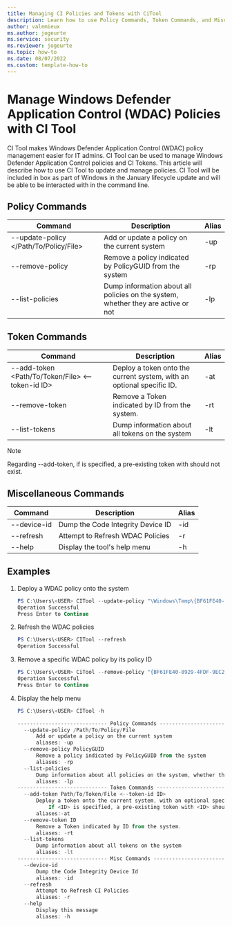```yaml
---
title: Managing CI Policies and Tokens with CiTool
description: Learn how to use Policy Commands, Token Commands, and Miscellaneous Commands in CiTool
author: valemieux
ms.author: jogeurte
ms.service: security
ms.reviewer: jogeurte
ms.topic: how-to
ms.date: 08/07/2022
ms.custom: template-how-to
---
```


# Manage Windows Defender Application Control (WDAC) Policies with CI Tool

CI Tool makes Windows Defender Application Control (WDAC) policy management easier for IT admins.  CI Tool can be used to manage Windows Defender Application Control policies and CI Tokens.
This article will describe how to use CI Tool to update and manage policies.  CI Tool will be included in box as part of Windows in the January lifecycle update and will be able to be interacted with in the command line.

## Policy Commands

| Command | Description | Alias |
|--------|---------|---------|
| --update-policy </Path/To/Policy/File> | Add or update a policy on the current system | -up |
| --remove-policy <PolicyGUID> | Remove a policy indicated by PolicyGUID from the system | -rp |
| --list-policies | Dump information about all policies on the system, whether they are active or not | -lp |

## Token Commands

| Command | Description | Alias |
|--------|---------|---------|
| --add-token <Path/To/Token/File> <--token-id ID> | Deploy a token onto the current system, with an optional specific ID. | -at |
| --remove-token <ID> | Remove a Token indicated by ID from the system. | -rt |
| --list-tokens | Dump information about all tokens on the system | -lt |

>[!NOTE]
>Regarding --add-token, if <ID> is specified, a pre-existing token with <ID> should not exist.

## Miscellaneous Commands

| Command | Description | Alias |
|--------|---------|---------|
| --device-id | Dump the Code Integrity Device ID | -id |
| --refresh | Attempt to Refresh WDAC Policies | -r |
| --help | Display the tool's help menu | -h |

## Examples

1. Deploy a WDAC policy onto the system

    ```powershell
    PS C:\Users\<USER> CITool --update-policy "\Windows\Temp\{BF61FE40-8929-4FDF-9EC2-F7A767717F0B}.cip"
    Operation Successful
    Press Enter to Continue 
    ```

2. Refresh the WDAC policies
    ```powershell
    PS C:\Users\<USER> CITool --refresh
    Operation Successful
    ```

3. Remove a specific WDAC policy by its policy ID
    ```powershell
    PS C:\Users\<USER> CiTool --remove-policy "{BF61FE40-8929-4FDF-9EC2-F7A767717F0B}"
    Operation Successful
    Press Enter to Continue
    ```

4. Display the help menu
    ```powershell
    PS C:\Users\<USER> CITool -h
    
    ----------------------------- Policy Commands ---------------------------------
      --update-policy /Path/To/Policy/File
          Add or update a policy on the current system
          aliases: -up
      --remove-policy PolicyGUID
          Remove a policy indicated by PolicyGUID from the system
          aliases: -rp
      --list-policies
          Dump information about all policies on the system, whether they be active or not
          aliases: -lp
    ----------------------------- Token Commands ---------------------------------
      --add-token Path/To/Token/File <--token-id ID>
          Deploy a token onto the current system, with an optional specific ID
              If <ID> is specified, a pre-existing token with <ID> should not exist.
          aliases:-at
      --remove-token ID
          Remove a Token indicated by ID from the system.
          aliases: -rt
      --list-tokens
          Dump information about all tokens on the system
          aliases: -lt
    ----------------------------- Misc Commands ---------------------------------
      --device-id
          Dump the Code Integrity Device Id
          aliases: -id
      --refresh
          Attempt to Refresh CI Policies
          aliases: -r
      --help
          Display this message
          aliases: -h
    ```